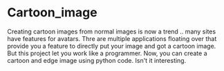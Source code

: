 # Cartoon_image

Creating cartoon images from normal images is now a trend .. many sites have features for avatars. Thre are multiple applications floating over that provide you a feature to directly put your image and got a cartoon image. But this project let you work like a programmer. Now, you can create a cartoon and edge image using python code. Isn't it interesting. 
